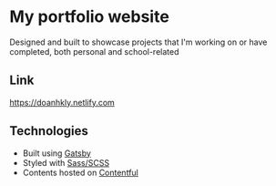 # My portfolio website
Designed and built to showcase projects that I'm working on or have completed, both personal and school-related

## Link
https://doanhkly.netlify.com

## Technologies
* Built using [Gatsby](https://www.gatsbyjs.org/)
* Styled with [Sass/SCSS](https://www.sass-lang.com/)
* Contents hosted on [Contentful](https://www.contentful.com/)

